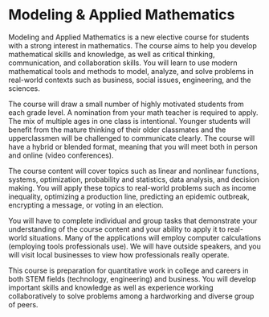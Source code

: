 # Modeling & Applied Mathematics

Modeling and Applied Mathematics is a new elective course for students with a strong interest in mathematics. The course aims to help you develop  mathematical skills and knowledge, as well as critical thinking, communication, and collaboration skills. You will learn to use modern mathematical tools and methods to model, analyze, and solve problems in real-world contexts such as business, social issues, engineering, and the sciences.

The course will draw a small number of highly motivated students from each grade level. A nomination from your math teacher is required to apply. The mix of multiple ages in one class is intentional. Younger students will benefit from the mature thinking of their older classmates and the upperclassmen will be challenged to communicate clearly. The course will have a hybrid or blended format, meaning that you will meet both in person and online (video conferences).

The course content will cover topics such as linear and nonlinear functions, systems, optimization, probability and statistics, data analysis, and decision making. You will apply these topics to real-world problems such as income inequality, optimizing a production line, predicting an epidemic outbreak, encrypting a message, or voting in an election.

You will have to complete individual and group tasks that demonstrate your understanding of the course content and your ability to apply it to real-world situations. Many of the applications will employ computer calculations (employing tools professionals use). We will have outside speakers, and you will visit local businesses to view how professionals really operate.

This course is preparation for quantitative work in college and careers in both STEM fields (technology, engineering) and business. You will develop important skills and knowledge as well as experience working collaboratively to solve problems among a hardworking and diverse group of peers.
